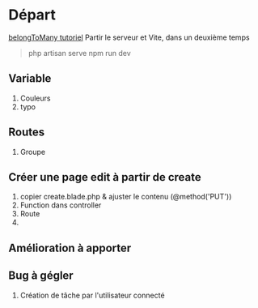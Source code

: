 # Départ


[belongToMany tutoriel](https://medium.com/@prevailexcellent/laravel-many-to-many-relationship-complete-tutorial-16025acd5450)
Partir le serveur et Vite, dans un deuxième temps
> php artisan serve
> npm run dev

## Variable

1. Couleurs
2. typo


## Routes

1. Groupe


## Créer une page edit à partir de create

1. copier create.blade.php & ajuster le contenu (@method('PUT'))
2. Function dans controller
3. Route
4. 

## Amélioration à apporter



## Bug à gégler
1. Création de tâche par l'utilisateur connecté